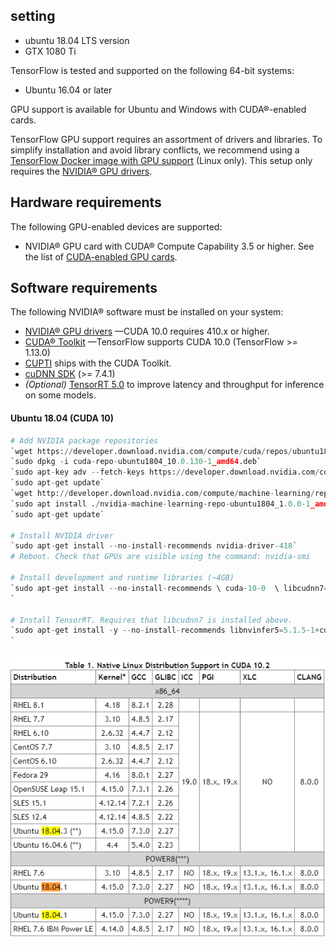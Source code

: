 ## setting

- ubuntu 18.04 LTS version
- GTX 1080 Ti


TensorFlow is tested and supported on the following 64-bit systems:
-   Ubuntu 16.04 or later

GPU support is available for Ubuntu and Windows with CUDA®-enabled cards.

TensorFlow GPU support requires an assortment of drivers and libraries. To simplify installation and avoid library conflicts, we recommend using a [TensorFlow Docker image with GPU support](https://www.tensorflow.org/install/docker) (Linux only). This setup only requires the [NVIDIA® GPU drivers](https://www.nvidia.com/drivers).

## Hardware requirements

The following GPU-enabled devices are supported:

-   NVIDIA® GPU card with CUDA® Compute Capability 3.5 or higher. See the list of  [CUDA-enabled GPU cards](https://developer.nvidia.com/cuda-gpus).

## Software requirements

The following NVIDIA® software must be installed on your system:

-   [NVIDIA® GPU drivers](https://www.nvidia.com/drivers)  —CUDA 10.0 requires 410.x or higher.
-   [CUDA® Toolkit](https://developer.nvidia.com/cuda-toolkit-archive)  —TensorFlow supports CUDA 10.0 (TensorFlow >= 1.13.0)
-   [CUPTI](http://docs.nvidia.com/cuda/cupti/)  ships with the CUDA Toolkit.
-   [cuDNN SDK](https://developer.nvidia.com/cudnn)  (>= 7.4.1)
-   _(Optional)_  [TensorRT 5.0](https://docs.nvidia.com/deeplearning/sdk/tensorrt-install-guide/index.html)  to improve latency and throughput for inference on some models.

#### Ubuntu 18.04 (CUDA 10)
```python
# Add NVIDIA package repositories  
`wget https://developer.download.nvidia.com/compute/cuda/repos/ubuntu1804/x86_64/cuda-repo-ubuntu1804_10.0.130-1_amd64.deb`  
`sudo dpkg -i cuda-repo-ubuntu1804_10.0.130-1_amd64.deb`  
`sudo apt-key adv --fetch-keys https://developer.download.nvidia.com/compute/cuda/repos/ubuntu1804/x86_64/7fa2af80.pub`  
`sudo apt-get update`  
`wget http://developer.download.nvidia.com/compute/machine-learning/repos/ubuntu1804/x86_64/nvidia-machine-learning-repo-ubuntu1804_1.0.0-1_amd64.deb`  
`sudo apt install ./nvidia-machine-learning-repo-ubuntu1804_1.0.0-1_amd64.deb`  
`sudo apt-get update`  
  
# Install NVIDIA driver  
`sudo apt-get install --no-install-recommends nvidia-driver-418`  
# Reboot. Check that GPUs are visible using the command: nvidia-smi  
  
# Install development and runtime libraries (~4GB)  
`sudo apt-get install --no-install-recommends \ cuda-10-0  \ libcudnn7=7.6.2.24-1+cuda10.0  \ libcudnn7-dev=7.6.2.24-1+cuda10.0  
`  
  
# Install TensorRT. Requires that libcudnn7 is installed above.  
`sudo apt-get install -y --no-install-recommends libnvinfer5=5.1.5-1+cuda10.0  \ libnvinfer-dev=5.1.5-1+cuda10.0  
`
```

![](https://github.com/an-seunghwan/an-seunghwan.github.io/blob/master/assets/img/ubuntu1.PNG?raw=true)


<!--stackedit_data:
eyJoaXN0b3J5IjpbMTczMDgxMTEyLC04NDE1OTgyMTAsLTM5MT
cxMzY1XX0=
-->